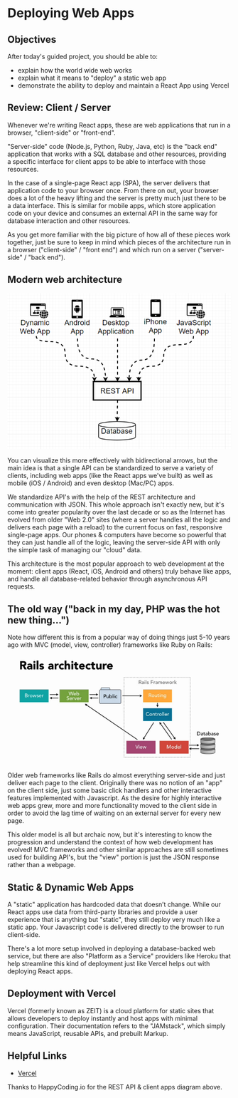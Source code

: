 # Deploying Web Apps

## Objectives

After today's guided project, you should be able to:

- explain how the world wide web works
- explain what it means to "deploy" a static web app
- demonstrate the ability to deploy and maintain a React App using Vercel

## Review: Client / Server

Whenever we're writing React apps, these are web applications that run in a browser, "client-side" or "front-end".

"Server-side" code (Node.js, Python, Ruby, Java, etc) is the "back end" application that works with a SQL database and other resources, providing a specific interface for client apps to be able to interface with those resources.

In the case of a single-page React app (SPA), the server delivers that application code to your browser once. From there on out, your browser does a lot of the heavy lifting and the server is pretty much just there to be a data interface. This is similar for mobile apps, which store application code on your device and consumes an external API in the same way for database interaction and other resources.

As you get more familiar with the big picture of how all of these pieces work together, just be sure to keep in mind which pieces of the architecture run in a browser ("client-side" / "front end") and which run on a server ("server-side" / "back end").

## Modern web architecture

![REST API and clients diagram](images/rest_api.png)

You can visualize this more effectively with bidirectional arrows, but the main idea is that a single API can be standardized to serve a variety of clients, including web apps (like the React apps we've built) as well as mobile (iOS / Android) and even desktop (Mac/PC) apps.

We standardize API's with the help of the REST architecture and communication with JSON. This whole approach isn't exactly new, but it's come into greater popularity over the last decade or so as the Internet has evolved from older "Web 2.0" sites (where a server handles all the logic and delivers each page with a reload) to the current focus on fast, responsive single-page apps. Our phones & computers have become so powerful that they can just handle all of the logic, leaving the server-side API with only the simple task of managing our "cloud" data.

This architecture is the most popular approach to web development at the moment: client apps (React, iOS, Android and others) truly behave like apps, and handle all database-related behavior through asynchronous API requests.

## The old way ("back in my day, PHP was the hot new thing...")

Note how different this is from a popular way of doing things just 5-10 years ago with MVC (model, view, controller) frameworks like Ruby on Rails:

![Rails app diagram](images/rails_app.png)

Older web frameworks like Rails do almost everything server-side and just deliver each page to the client. Originally there was no notion of an "app" on the client side, just some basic click handlers and other interactive features implemented with Javascript. As the desire for highly interactive web apps grew, more and more functionality moved to the client side in order to avoid the lag time of waiting on an external server for every new page.

This older model is all but archaic now, but it's interesting to know the progression and understand the context of how web development has evolved! MVC frameworks and other similar approaches are still sometimes used for building API's, but the "view" portion is just the JSON response rather than a webpage.

## Static & Dynamic Web Apps

A "static" application has hardcoded data that doesn’t change. While our React apps use data from third-party libraries and provide a user experience that is anything but "static", they still deploy very much like a static app. Your Javascript code is delivered directly to the browser to run client-side.

There's a lot more setup involved in deploying a database-backed web service, but there are also "Platform as a Service" providers like Heroku that help streamline this kind of deployment just like Vercel helps out with deploying React apps.

## Deployment with Vercel

Vercel (formerly known as ZEIT) is a cloud platform for static sites that allows developers to deploy instantly and host apps with minimal configuration. Their documentation refers to the "JAMstack", which simply means JavaScript, reusable APIs, and prebuilt Markup.

## Helpful Links

- [Vercel](https://vercel.com/)

Thanks to HappyCoding.io for the REST API & client apps diagram above.
